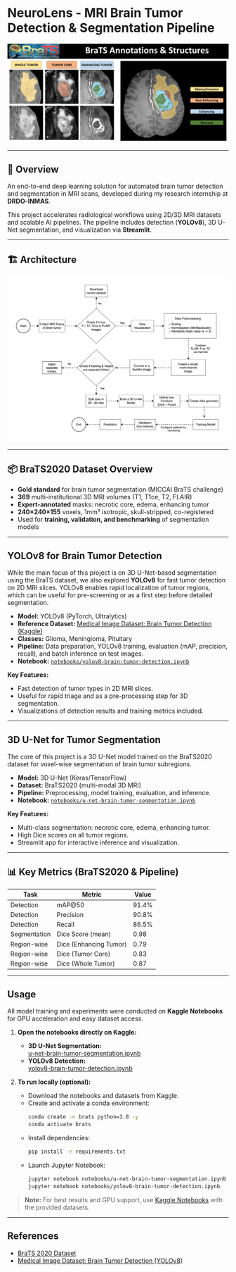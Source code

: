 # NeuroLens - MRI Brain Tumor Detection & Segmentation Pipeline 

![BraTS Tumor Subregions](img/brats-tumor-subregions.jpg)

---

## 🚀 Overview

An end-to-end deep learning solution for automated brain tumor detection and segmentation in MRI scans, developed during my research internship at **DRDO-INMAS**.

This project accelerates radiological workflows using 2D/3D MRI datasets and scalable AI pipelines. The pipeline includes detection (**YOLOv8**), 3D U-Net segmentation, and visualization via **Streamlit**.

---

## 🏗️ Architecture

![Brain Tumor Detection and Segmentation Pipeline](img/Full_Architecture.png)

---

## 📦 BraTS2020 Dataset Overview

- **Gold standard** for brain tumor segmentation (MICCAI BraTS challenge)
- **369** multi-institutional 3D MRI volumes (T1, T1ce, T2, FLAIR)
- **Expert-annotated** masks: necrotic core, edema, enhancing tumor
- **240×240×155** voxels, 1mm³ isotropic, skull-stripped, co-registered
- Used for **training, validation, and benchmarking** of segmentation models

---

## YOLOv8 for Brain Tumor Detection

While the main focus of this project is on 3D U-Net-based segmentation using the BraTS dataset, we also explored **YOLOv8** for fast tumor detection on 2D MRI slices. YOLOv8 enables rapid localization of tumor regions, which can be useful for pre-screening or as a first step before detailed segmentation.

- **Model:** YOLOv8 (PyTorch, Ultralytics)
- **Reference Dataset:** [Medical Image Dataset: Brain Tumor Detection (Kaggle)](https://www.kaggle.com/datasets/pkdarabi/medical-image-dataset-brain-tumor-detection)
- **Classes:** Glioma, Meningioma, Pituitary
- **Pipeline:** Data preparation, YOLOv8 training, evaluation (mAP, precision, recall), and batch inference on test images.
- **Notebook:** [`notebooks/yolov8-brain-tumor-detection.ipynb`](notebooks/yolov8-brain-tumor-detection.ipynb)

**Key Features:**
- Fast detection of tumor types in 2D MRI slices.
- Useful for rapid triage and as a pre-processing step for 3D segmentation.
- Visualizations of detection results and training metrics included.

---

## 3D U-Net for Tumor Segmentation

The core of this project is a 3D U-Net model trained on the BraTS2020 dataset for voxel-wise segmentation of brain tumor subregions.

- **Model:** 3D U-Net (Keras/TensorFlow)
- **Dataset:** BraTS2020 (multi-modal 3D MRI)
- **Pipeline:** Preprocessing, model training, evaluation, and inference.
- **Notebook:** [`notebooks/u-net-brain-tumor-segmentation.ipynb`](notebooks/u-net-brain-tumor-segmentation.ipynb)

**Key Features:**
- Multi-class segmentation: necrotic core, edema, enhancing tumor.
- High Dice scores on all tumor regions.
- Streamlit app for interactive inference and visualization.

---

## 📊 Key Metrics (BraTS2020 & Pipeline)

| Task           | Metric                | Value      |
|----------------|----------------------|------------|
| Detection      | mAP@50                | 91.4%      |
| Detection      | Precision             | 90.8%      |
| Detection      | Recall                | 86.5%      |
| Segmentation   | Dice Score (mean)     | 0.98       |
| Region-wise    | Dice (Enhancing Tumor)| 0.79       |
| Region-wise    | Dice (Tumor Core)     | 0.83       |
| Region-wise    | Dice (Whole Tumor)    | 0.87       |

---

## Usage

All model training and experiments were conducted on **Kaggle Notebooks** for GPU acceleration and easy dataset access.

1. **Open the notebooks directly on Kaggle:**

   - **3D U-Net Segmentation:**  
     [u-net-brain-tumor-segmentation.ipynb](notebooks/u-net-brain-tumor-segmentation.ipynb)
   - **YOLOv8 Detection:**  
     [yolov8-brain-tumor-detection.ipynb](notebooks/yolov8-brain-tumor-detection.ipynb)

2. **To run locally (optional):**
   - Download the notebooks and datasets from Kaggle.
   - Create and activate a conda environment:
     ```bash
     conda create -n brats python=3.8 -y
     conda activate brats
     ```
   - Install dependencies:
     ```bash
     pip install -r requirements.txt
     ```
   - Launch Jupyter Notebook:
     ```bash
     jupyter notebook notebooks/u-net-brain-tumor-segmentation.ipynb
     jupyter notebook notebooks/yolov8-brain-tumor-detection.ipynb
     ```

> **Note:** For best results and GPU support, use [Kaggle Notebooks](https://www.kaggle.com/code) with the provided datasets.


---

## References

- [BraTS 2020 Dataset](https://www.kaggle.com/datasets/awsaf49/brats20-dataset-training-validation)
- [Medical Image Dataset: Brain Tumor Detection (YOLOv8)](https://www.kaggle.com/datasets/pkdarabi/medical-image-dataset-brain-tumor-detection)